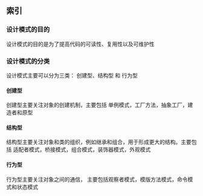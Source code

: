 ## 索引

### 设计模式的目的
设计模式的目的是为了提高代码的可读性、复用性以及可维护性

### 设计模式的分类
设计模式主要可以分为三类： 创建型、结构型 和 行为型

#### 创建型
创建型主要关注对象的创建机制，主要包括 单例模式，工厂方法，抽象工厂，建造者和原型

#### 结构型
结构型主要关注对象和类的组织，例如继承和组合，用于形成更大的结构。主要包括 适配者模式，桥接模式，组合模式，装饰器模式，外观模式

#### 行为型
行为型主要关注对象之间的通信， 主要包括观察者模式，模版方法模式，命令模式和状态模式

